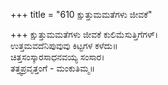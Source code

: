 +++
title = "610 ಕ್ಷುತ್ತುಮಮತೆಗಳು ಜೀವಕೆ"

+++
ಕ್ಷುತ್ತುಮಮತೆಗಳು ಜೀವಕೆ ಕುಲಿಮೆಸುತ್ತಿಗೆಗಳ್।  
ಉತ್ತಮವದೆನಿಪುವುವು ಕಿಟ್ಟಗಳ ಕಳೆದು॥  
ಚಿತ್ತಸಂಸ್ಕಾರಸಾಧನವಯ್ಯ ಸಂಸಾರ।  
ತತ್ತ್ವಪ್ರವೃತ್ತಂಗೆ - ಮಂಕುತಿಮ್ಮ॥  
